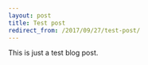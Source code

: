 ```yaml
---
layout: post
title: Test post
redirect_from: /2017/09/27/test-post/
---
```


This is just a test blog post.
